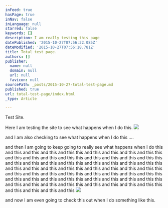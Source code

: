 ```yaml
---
inFeed: true
hasPage: true
inNav: false
inLanguage: null
starred: false
keywords: []
description: I am really testing this page
datePublished: '2015-10-27T07:56:32.085Z'
dateModified: '2015-10-27T07:56:18.781Z'
title: Total test page.
authors: []
publisher:
  name: null
  domain: null
  url: null
  favicon: null
sourcePath: _posts/2015-10-27-total-test-page.md
published: true
url: total-test-page/index.html
_type: Article

---
```

Test Site.

Here I am testing the site to see what happens when I do this.
![](https://the-grid-user-content.s3-us-west-2.amazonaws.com/91a83e54-6775-43d3-a96a-dc3d8b8967e4.jpg)

and I am also checking to see what happens when I do this ....

and then I am going to keep going to really see what happens when I do this and this and this and this and this this and this and this and this and this this and this and this and this and this this and this and this and this and this this and this and this and this and this this and this and this and this and this this and this and this and this and this this and this and this and this and this this and this and this and this and this this and this and this and this and this this and this and this and this and this this and this and this and this and this this and this and this and this and this this and this and this and this and this this and this and this and this and this
![](https://the-grid-user-content.s3-us-west-2.amazonaws.com/efcb982b-0760-42b4-93fd-0d989ac62b1b.jpg)

and now I am even going to check this out when I do something like this.